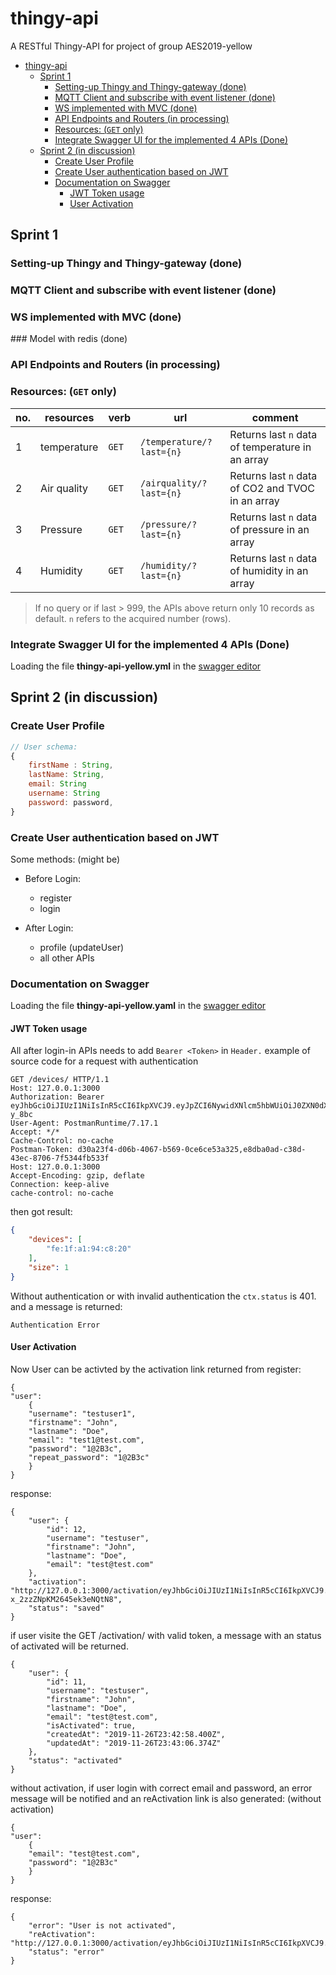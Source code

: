 # thingy-api

A RESTful Thingy-API for project of group AES2019-yellow

- [thingy-api](#thingy-api)
  - [Sprint 1](#sprint-1)
    - [Setting-up Thingy and Thingy-gateway (done)](#setting-up-thingy-and-thingy-gateway-done)
    - [MQTT Client and subscribe with event listener (done)](#mqtt-client-and-subscribe-with-event-listener-done)
    - [WS implemented with MVC (done)](#ws-implemented-with-mvc-done)
    - [API Endpoints and Routers (in processing)](#api-endpoints-and-routers-in-processing)
    - [Resources: (`GET` only)](#resources-get-only)
    - [Integrate Swagger UI for the implemented 4 APIs (Done)](#integrate-swagger-ui-for-the-implemented-4-apis-done)
  - [Sprint 2 (in discussion)](#sprint-2-in-discussion)
    - [Create User Profile](#create-user-profile)
    - [Create User authentication based on JWT](#create-user-authentication-based-on-jwt)
    - [Documentation on Swagger](#documentation-on-swagger)
      - [JWT Token usage](#jwt-token-usage)
      - [User Activation](#user-activation)


## Sprint 1

### Setting-up Thingy and Thingy-gateway (done)

### MQTT Client and subscribe with event listener (done)

### WS implemented with MVC (done)

### Model with redis (done)

### API Endpoints and Routers (in processing)

### Resources: (`GET` only)

|no.|resources|verb|url|comment|
|--|--|--|--|--|
|1|temperature|`GET`|`/temperature/?last={n}`|Returns last `n` data of temperature in an array|
|2|Air quality|`GET`|`/airquality/?last={n}`|Returns last `n` data of CO2 and TVOC in an array|
|3|Pressure|`GET`|`/pressure/?last={n}`|Returns last `n` data of pressure in an array|
|4|Humidity|`GET`|`/humidity/?last={n}`|Returns last `n` data of humidity in an array|

> If no query or if last > 999, the APIs above return only 10 records as default.
> `n` refers to the acquired number (rows).

### Integrate Swagger UI for the implemented 4 APIs (Done)

Loading the file __thingy-api-yellow.yml__ in the [swagger editor](https://editor.swagger.io/)

## Sprint 2 (in discussion)

### Create User Profile

```js
// User schema:
{
    firstName : String,
    lastName: String,
    email: String
    username: String
    password: password,
}
```

### Create User authentication based on JWT

Some methods: (might be)

- Before Login:
  - register
  - login

- After Login:
  - profile (updateUser)
  - all other APIs

### Documentation on Swagger

Loading the file __thingy-api-yellow.yaml__ in the [swagger editor](https://editor.swagger.io/)

#### JWT Token usage

All after login-in APIs needs to add `Bearer <Token>` in `Header.` 
example of source code for a request with authentication 

```
GET /devices/ HTTP/1.1
Host: 127.0.0.1:3000
Authorization: Bearer eyJhbGciOiJIUzI1NiIsInR5cCI6IkpXVCJ9.eyJpZCI6NywidXNlcm5hbWUiOiJ0ZXN0dXNlciIsImVtYWlsIjoidGVzdEB0ZXN0LmNvbSIsImlhdCI6MTU3NDM0MjE3MCwiZXhwIjoxNTc0MzYzNzcwfQ.CwWG7JlnuojH7nj7oWl51oTGxsvi7SmCmSFqd-y_8bc
User-Agent: PostmanRuntime/7.17.1
Accept: */*
Cache-Control: no-cache
Postman-Token: d30a23f4-d06b-4067-b569-0ce6ce53a325,e8dba0ad-c38d-43ec-8706-7f5344fb533f
Host: 127.0.0.1:3000
Accept-Encoding: gzip, deflate
Connection: keep-alive
cache-control: no-cache
```

then got result:

```JSON
{
    "devices": [
        "fe:1f:a1:94:c8:20"
    ],
    "size": 1
}
```

Without authentication or with invalid authentication
the `ctx.status` is 401. and a message is returned:

```
Authentication Error
```

#### User Activation

Now User can be activted by the activation link returned from register:

```
{
"user": 
	{
	"username": "testuser1",	
	"firstname": "John",
	"lastname": "Doe",
	"email": "test1@test.com",
	"password": "1@2B3c",
	"repeat_password": "1@2B3c"
	}
}
```

response:

```
{
    "user": {
        "id": 12,
        "username": "testuser",
        "firstname": "John",
        "lastname": "Doe",
        "email": "test@test.com"
    },
    "activation": "http://127.0.0.1:3000/activation/eyJhbGciOiJIUzI1NiIsInR5cCI6IkpXVCJ9.eyJ1c2VyIjp7ImlkIjoxMiwidXNlcm5hbWUiOiJ0ZXN0dXNlcjEiLCJmaXJzdG5hbWUiOiJKb2huIiwibGFzdG5hbWUiOiJEb2UiLCJlbWFpbCI6InRlc3QxQHRlc3QuY29tIn0sImlhdCI6MTU3NDgxMTg2MH0.ENrcHtPz2o8_ooI7FWx-x_2zzZNpKM2645ek3eNQtN8",
    "status": "saved"
}
```

if user visite the GET /activation/<token> with valid token, a message with an status of activated will be returned.

```
{
    "user": {
        "id": 11,
        "username": "testuser",
        "firstname": "John",
        "lastname": "Doe",
        "email": "test@test.com",
        "isActivated": true,
        "createdAt": "2019-11-26T23:42:58.400Z",
        "updatedAt": "2019-11-26T23:43:06.374Z"
    },
    "status": "activated"
}
```

without activation, if user login with correct email and password, an error message will be notified and an reActivation link is also generated:
(without activation)
```
{
"user": 
	{
	"email": "test@test.com",
	"password": "1@2B3c"
	}
}
```

response:

```
{
    "error": "User is not activated",
    "reActivation": "http://127.0.0.1:3000/activation/eyJhbGciOiJIUzI1NiIsInR5cCI6IkpXVCJ9.eyJ1c2VyIjp7ImlkIjoxMiwidXNlcm5hbWUiOiJ0ZXN0dXNlcjEiLCJmaXJzdG5hbWUiOiJKb2huIiwibGFzdG5hbWUiOiJEb2UiLCJlbWFpbCI6InRlc3QxQHRlc3QuY29tIn0sImlhdCI6MTU3NDgxMTg3NH0.IQc0bVjRiw0QtNOYtR0ru5zZQjEua7EcMeMTRxFZA9s",
    "status": "error"
}
```


